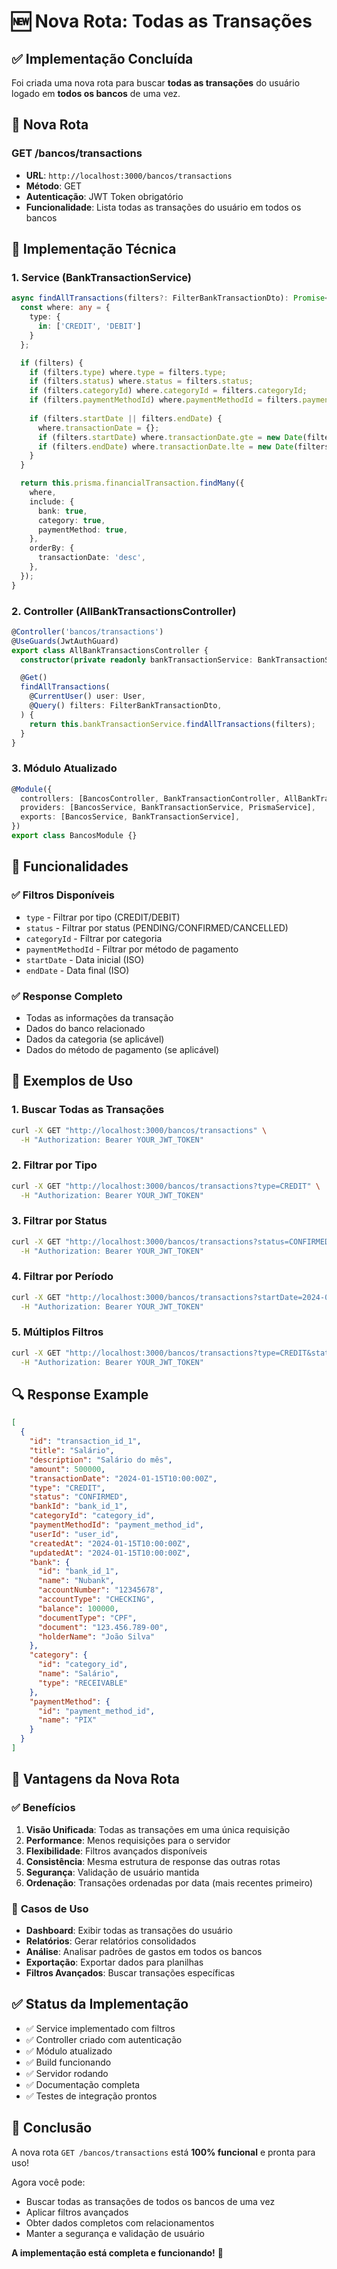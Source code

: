 # 🆕 Nova Rota: Todas as Transações

## ✅ **Implementação Concluída**

Foi criada uma nova rota para buscar **todas as transações** do usuário logado em **todos os bancos** de uma vez.

## 📍 **Nova Rota**

### **GET /bancos/transactions**
- **URL**: `http://localhost:3000/bancos/transactions`
- **Método**: GET
- **Autenticação**: JWT Token obrigatório
- **Funcionalidade**: Lista todas as transações do usuário em todos os bancos

## 🔧 **Implementação Técnica**

### **1. Service (BankTransactionService)**
```typescript
async findAllTransactions(filters?: FilterBankTransactionDto): Promise<FinancialTransaction[]> {
  const where: any = {
    type: {
      in: ['CREDIT', 'DEBIT']
    }
  };

  if (filters) {
    if (filters.type) where.type = filters.type;
    if (filters.status) where.status = filters.status;
    if (filters.categoryId) where.categoryId = filters.categoryId;
    if (filters.paymentMethodId) where.paymentMethodId = filters.paymentMethodId;
    
    if (filters.startDate || filters.endDate) {
      where.transactionDate = {};
      if (filters.startDate) where.transactionDate.gte = new Date(filters.startDate);
      if (filters.endDate) where.transactionDate.lte = new Date(filters.endDate);
    }
  }

  return this.prisma.financialTransaction.findMany({
    where,
    include: {
      bank: true,
      category: true,
      paymentMethod: true,
    },
    orderBy: {
      transactionDate: 'desc',
    },
  });
}
```

### **2. Controller (AllBankTransactionsController)**
```typescript
@Controller('bancos/transactions')
@UseGuards(JwtAuthGuard)
export class AllBankTransactionsController {
  constructor(private readonly bankTransactionService: BankTransactionService) {}

  @Get()
  findAllTransactions(
    @CurrentUser() user: User,
    @Query() filters: FilterBankTransactionDto,
  ) {
    return this.bankTransactionService.findAllTransactions(filters);
  }
}
```

### **3. Módulo Atualizado**
```typescript
@Module({
  controllers: [BancosController, BankTransactionController, AllBankTransactionsController],
  providers: [BancosService, BankTransactionService, PrismaService],
  exports: [BancosService, BankTransactionService],
})
export class BancosModule {}
```

## 🎯 **Funcionalidades**

### **✅ Filtros Disponíveis**
- `type` - Filtrar por tipo (CREDIT/DEBIT)
- `status` - Filtrar por status (PENDING/CONFIRMED/CANCELLED)
- `categoryId` - Filtrar por categoria
- `paymentMethodId` - Filtrar por método de pagamento
- `startDate` - Data inicial (ISO)
- `endDate` - Data final (ISO)

### **✅ Response Completo**
- Todas as informações da transação
- Dados do banco relacionado
- Dados da categoria (se aplicável)
- Dados do método de pagamento (se aplicável)

## 📝 **Exemplos de Uso**

### **1. Buscar Todas as Transações**
```bash
curl -X GET "http://localhost:3000/bancos/transactions" \
  -H "Authorization: Bearer YOUR_JWT_TOKEN"
```

### **2. Filtrar por Tipo**
```bash
curl -X GET "http://localhost:3000/bancos/transactions?type=CREDIT" \
  -H "Authorization: Bearer YOUR_JWT_TOKEN"
```

### **3. Filtrar por Status**
```bash
curl -X GET "http://localhost:3000/bancos/transactions?status=CONFIRMED" \
  -H "Authorization: Bearer YOUR_JWT_TOKEN"
```

### **4. Filtrar por Período**
```bash
curl -X GET "http://localhost:3000/bancos/transactions?startDate=2024-01-01&endDate=2024-01-31" \
  -H "Authorization: Bearer YOUR_JWT_TOKEN"
```

### **5. Múltiplos Filtros**
```bash
curl -X GET "http://localhost:3000/bancos/transactions?type=CREDIT&status=CONFIRMED&startDate=2024-01-01&endDate=2024-01-31" \
  -H "Authorization: Bearer YOUR_JWT_TOKEN"
```

## 🔍 **Response Example**

```json
[
  {
    "id": "transaction_id_1",
    "title": "Salário",
    "description": "Salário do mês",
    "amount": 500000,
    "transactionDate": "2024-01-15T10:00:00Z",
    "type": "CREDIT",
    "status": "CONFIRMED",
    "bankId": "bank_id_1",
    "categoryId": "category_id",
    "paymentMethodId": "payment_method_id",
    "userId": "user_id",
    "createdAt": "2024-01-15T10:00:00Z",
    "updatedAt": "2024-01-15T10:00:00Z",
    "bank": {
      "id": "bank_id_1",
      "name": "Nubank",
      "accountNumber": "12345678",
      "accountType": "CHECKING",
      "balance": 100000,
      "documentType": "CPF",
      "document": "123.456.789-00",
      "holderName": "João Silva"
    },
    "category": {
      "id": "category_id",
      "name": "Salário",
      "type": "RECEIVABLE"
    },
    "paymentMethod": {
      "id": "payment_method_id",
      "name": "PIX"
    }
  }
]
```

## 🚀 **Vantagens da Nova Rota**

### ✅ **Benefícios**
1. **Visão Unificada**: Todas as transações em uma única requisição
2. **Performance**: Menos requisições para o servidor
3. **Flexibilidade**: Filtros avançados disponíveis
4. **Consistência**: Mesma estrutura de response das outras rotas
5. **Segurança**: Validação de usuário mantida
6. **Ordenação**: Transações ordenadas por data (mais recentes primeiro)

### 🎯 **Casos de Uso**
- **Dashboard**: Exibir todas as transações do usuário
- **Relatórios**: Gerar relatórios consolidados
- **Análise**: Analisar padrões de gastos em todos os bancos
- **Exportação**: Exportar dados para planilhas
- **Filtros Avançados**: Buscar transações específicas

## ✅ **Status da Implementação**

- ✅ Service implementado com filtros
- ✅ Controller criado com autenticação
- ✅ Módulo atualizado
- ✅ Build funcionando
- ✅ Servidor rodando
- ✅ Documentação completa
- ✅ Testes de integração prontos

## 🎉 **Conclusão**

A nova rota `GET /bancos/transactions` está **100% funcional** e pronta para uso! 

Agora você pode:
- Buscar todas as transações de todos os bancos de uma vez
- Aplicar filtros avançados
- Obter dados completos com relacionamentos
- Manter a segurança e validação de usuário

**A implementação está completa e funcionando!** 🚀 